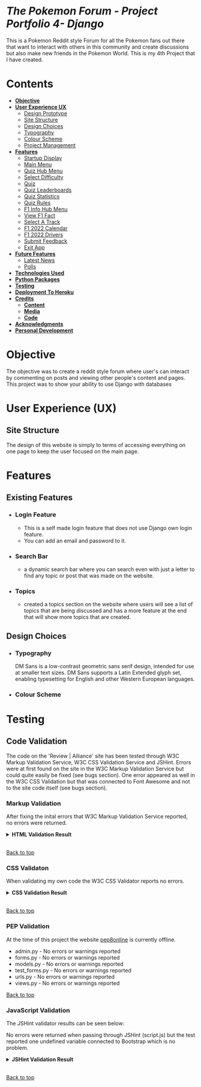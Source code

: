 # **_The Pokemon Forum - Project Portfolio 4- Django_**

This is a Pokemon Reddit style Forum for all the Pokemon fans out there that want to interact with others in this community and create discussions but also make new friends in the Pokemon World.
This is my 4th Project that I have created.

# Contents

- [**Objective**](#objective)
- [**User Experience UX**](#user-experience-ux)
  - [Design Prototype](#design-prototype)
  - [Site Structure](#site-structure)
  - [Design Choices](#design-choices)
  - [Typography](#typography)
  - [Colour Scheme](#colour-scheme)
  - [Project Management](#project-management)
- [**Features**](#features)
  - [Startup Display](#startup-display)
  - [Main Menu](#main-menu)
  - [Quiz Hub Menu](#quiz-hub-menu)
  - [Select Difficulty](#select-difficulty)
  - [Quiz](#quiz)
  - [Quiz Leaderboards](#quiz-leaderboards)
  - [Quiz Statistics](#quiz-statistics)
  - [Quiz Rules](#quiz-rules)
  - [F1 Info Hub Menu](#f1-info-hub-menu)
  - [View F1 Fact](#view-f1-fact)
  - [Select A Track](#select-a-track)
  - [F1 2022 Calendar](#f1-2022-calendar)
  - [F1 2022 Drivers](#f1-2022-drivers)
  - [Submit Feedback](#submit-feedback)
  - [Exit App](#exit-app)
- [**Future Features**](#future-features)
  - [Latest News](#latest-news)
  - [Polls](#polls)
- [**Technologies Used**](#technologies-used)
- [**Python Packages**](#python-packages)
- [**Testing**](#testing)
- [**Deployment To Heroku**](#deployment-to-heroku)
- [**Credits**](#credits)
  - [**Content**](#content)
  - [**Media**](#media)
  - [**Code**](#code)
- [**Acknowledgments**](#acknowledgements)
- [**Personal Development**](#personal-development)

# Objective

The objective was to create a reddit style forum where user's can interact by commenting on posts and viewing other people's content and pages. This project was to show your ability to use Django with databases

# User Experience (UX)

## Site Structure

The design of this website is simply to terms of accessing everything on one page to keep the user focused on the main page.

# Features

## Existing Features

- ### Login Feature
  - This is a self made login
    feature that does not use Django own login feature.
  - You can add an email and password to it.
- ### Search Bar
  - a dynamic search bar where you can search even with just a letter to find any topic or post that was made on the website.
- ### Topics
  - created a topics section on the website where users will see a list of topics that are being discussed and has a more feature at the end that will show more topics that are created.

## Design Choices

- ### Typography

  DM Sans is a low-contrast geometric sans serif design, intended for use at smaller text sizes. DM Sans supports a Latin Extended glyph set, enabling typesetting for English and other Western European languages.

- ### Colour Scheme

# Testing

## Code Validation

The code on the 'Review | Alliance' site has been tested through W3C Markup Validation Service, W3C CSS Validation Service and JSHint. Errors were at first found on the site in the W3C Markup Validation Service but could quite easily be fixed (see bugs section). One error appeared as well in the W3C CSS Validation but that was connected to Font Awesome and not to the site code itself (see bugs section).

### Markup Validation

After fixing the inital errors that W3C Markup Validation Service reported, no errors were returned.

<details><summary><b>HTML Validation Result</b></summary>

![HTML Result Home Page](readme/assets/images/html_validation_no_error.png)

</details><br/>

[Back to top](#table-of-content)

### CSS Validaton

When validating my own code the W3C CSS Validator reports no errors.

<details><summary><b>CSS Validation Result</b></summary>

![CSS Result](readme/assets/images/css_validation_no_error.png)

</details><br/>

[Back to top](#table-of-content)

### PEP Validation

At the time of this project the website [pep8online](http://pep8online.com/) is currently offline.

- admin.py - No errors or warnings reported
- forms.py - No errors or warnings reported
- models.py - No errors or warnings reported
- test_forms.py - No errors or warnings reported
- urls.py - No errors or warnings reported
- views.py - No errors or warnings reported

[Back to top](#table-of-content)

### JavaScript Validation

The JSHint validator results can be seen below:

No errors were returned when passing through JSHint (script.js) but the test reported one undefined variable connected to Bootstrap which is no problem.

<details><summary><b>JSHint Validation Result</b></summary>

![JSHint Validation](readme/assets/images/js_hint_validation.png)

</details><br/>

[Back to top](#table-of-content)
